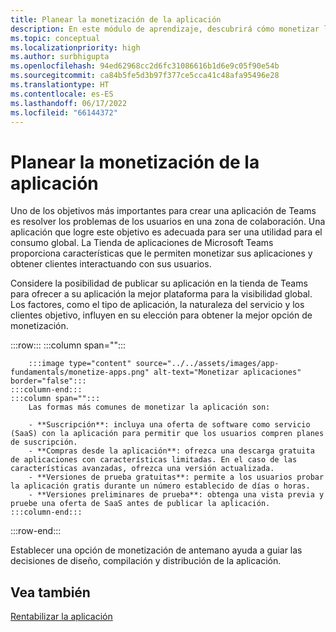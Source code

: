 ```yaml
---
title: Planear la monetización de la aplicación
description: En este módulo de aprendizaje, descubrirá cómo monetizar la aplicación de Microsoft Teams y también comprenderá la mejor opción de monetización para tener una visibilidad global.
ms.topic: conceptual
ms.localizationpriority: high
ms.author: surbhigupta
ms.openlocfilehash: 94ed62968cc2d6fc31086616b1d6e9c05f90e54b
ms.sourcegitcommit: ca84b5fe5d3b97f377ce5cca41c48afa95496e28
ms.translationtype: HT
ms.contentlocale: es-ES
ms.lasthandoff: 06/17/2022
ms.locfileid: "66144372"
---
```

# <a name="plan-to-monetize-your-app"></a>Planear la monetización de la aplicación

Uno de los objetivos más importantes para crear una aplicación de Teams es resolver los problemas de los usuarios en una zona de colaboración. Una aplicación que logre este objetivo es adecuada para ser una utilidad para el consumo global. La Tienda de aplicaciones de Microsoft Teams proporciona características que le permiten monetizar sus aplicaciones y obtener clientes interactuando con sus usuarios.

Considere la posibilidad de publicar su aplicación en la tienda de Teams para ofrecer a su aplicación la mejor plataforma para la visibilidad global. Los factores, como el tipo de aplicación, la naturaleza del servicio y los clientes objetivo, influyen en su elección para obtener la mejor opción de monetización.

:::row:::
    :::column span="":::

        :::image type="content" source="../../assets/images/app-fundamentals/monetize-apps.png" alt-text="Monetizar aplicaciones" border="false":::
    :::column-end:::
    :::column span="":::
        Las formas más comunes de monetizar la aplicación son:

        - **Suscripción**: incluya una oferta de software como servicio (SaaS) con la aplicación para permitir que los usuarios compren planes de suscripción.
        - **Compras desde la aplicación**: ofrezca una descarga gratuita de aplicaciones con características limitadas. En el caso de las características avanzadas, ofrezca una versión actualizada.
        - **Versiones de prueba gratuitas**: permite a los usuarios probar la aplicación gratis durante un número establecido de días o horas.
        - **Versiones preliminares de prueba**: obtenga una vista previa y pruebe una oferta de SaaS antes de publicar la aplicación.
    :::column-end:::
:::row-end:::

<!--
In addition to these features, Teams store also lets you:

- **Free trials**: Offer your app to users for a time-limited usage, so that users can try the app features for a set number of days or times.
- **Test preview**: Preview and test a SaaS offer before you publish your app.-->

Establecer una opción de monetización de antemano ayuda a guiar las decisiones de diseño, compilación y distribución de la aplicación.

## <a name="see-also"></a>Vea también

[Rentabilizar la aplicación](../deploy-and-publish/appsource/prepare/monetize-overview.md)
